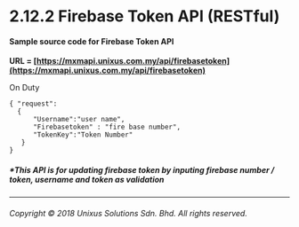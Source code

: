 # 2.12.2 Firebase Token API \(RESTful\)



#### Sample source code for Firebase Token API

**URL = [https://mxmapi.unixus.com.my/api/firebasetoken](https://mxmapi.unixus.com.my/api/firebasetoken)**

On Duty 
```
{ "request":
  { 
      "Username":"user name",
      "Firebasetoken" : "fire base number",
      "TokenKey":"Token Number"  
   }
}

```



##### \*This API is for updating firebase token by inputing firebase number / token, username and token as validation

---

###### Copyright © 2018 Unixus Solutions Sdn. Bhd. All rights reserved.





